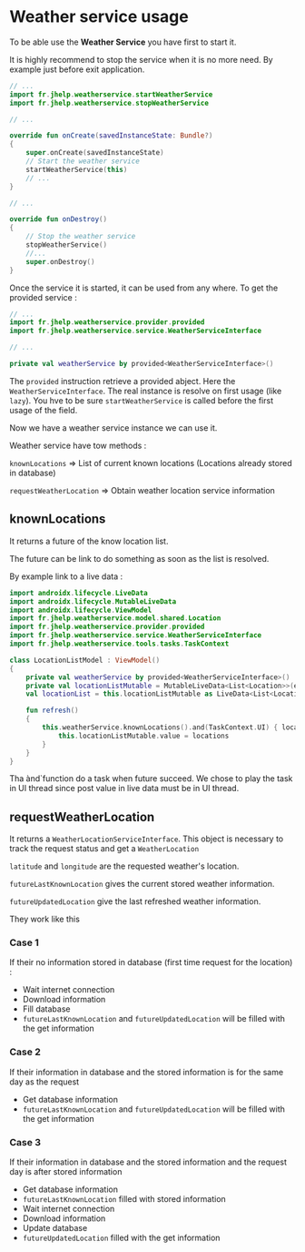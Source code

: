 # Weather service usage

To be able use the **Weather Service** you have first to start it.

It is highly recommend to stop the service when it is no more need. By example just before exit
application.

````kotlin
// ...
import fr.jhelp.weatherservice.startWeatherService
import fr.jhelp.weatherservice.stopWeatherService

// ...

override fun onCreate(savedInstanceState: Bundle?)
{
    super.onCreate(savedInstanceState)
    // Start the weather service
    startWeatherService(this)
    // ...
}

// ...

override fun onDestroy()
{
    // Stop the weather service
    stopWeatherService()
    //...
    super.onDestroy()
}
````

Once the service it is started, it can be used from any where. To get the provided service :

````kotlin
// ...
import fr.jhelp.weatherservice.provider.provided
import fr.jhelp.weatherservice.service.WeatherServiceInterface

// ...

private val weatherService by provided<WeatherServiceInterface>()
````

The `provided` instruction retrieve a provided abject. Here the `WeatherServiceInterface`. The real
instance is resolve on first usage (like `lazy`). You hve to be sure `startWeatherService` is called
before the first usage of the field.

Now we have a weather service instance we can use it.

Weather service have tow methods :

`knownLocations` => List of current known locations (Locations already stored in database)

`requestWeatherLocation` => Obtain weather location service information

## knownLocations

It returns a future of the know location list.

The future can be link to do something as soon as the list is resolved.

By example link to a live data :

````kotlin
import androidx.lifecycle.LiveData
import androidx.lifecycle.MutableLiveData
import androidx.lifecycle.ViewModel
import fr.jhelp.weatherservice.model.shared.Location
import fr.jhelp.weatherservice.provider.provided
import fr.jhelp.weatherservice.service.WeatherServiceInterface
import fr.jhelp.weatherservice.tools.tasks.TaskContext

class LocationListModel : ViewModel()
{
    private val weatherService by provided<WeatherServiceInterface>()
    private val locationListMutable = MutableLiveData<List<Location>>(emptyList())
    val locationList = this.locationListMutable as LiveData<List<Location>>

    fun refresh()
    {
        this.weatherService.knownLocations().and(TaskContext.UI) { locations ->
            this.locationListMutable.value = locations
        }
    }
}
````

Tha ànd`function do a task when future succeed. We chose to play the task in UI thread since post
value in live data must be in UI thread.

## requestWeatherLocation

It returns a `WeatherLocationServiceInterface`. This object is necessary to track the request status
and get a `WeatherLocation`

`latitude` and `longitude` are the requested weather's location.

`futureLastKnownLocation` gives the current stored weather information.

`futureUpdatedLocation` give the last refreshed weather information.

They work like this

### Case 1

If their no information stored in database (first time request for the location) :

* Wait internet connection
* Download information
* Fill database
* `futureLastKnownLocation` and `futureUpdatedLocation` will be filled with the get information

### Case 2

If their information in database and the stored information is for the same day as the request

* Get database information
* `futureLastKnownLocation` and `futureUpdatedLocation` will be filled with the get information

### Case 3

If their information in database and the stored information and the request day is after stored
information

* Get database information
* `futureLastKnownLocation` filled with stored information
* Wait internet connection
* Download information
* Update database
* `futureUpdatedLocation` filled with the get information


